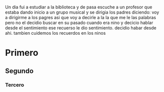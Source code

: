 Un dia fui a estudiar a la biblioteca y de pasa escuche a un profesor que estaba dando inicio a un grupo musical y se dirigia los padres diciendo: voy a dirigirme a los pagres asi que voy a decirle a la Ia que me le las palabras pero no el decidio buscar en su pasado cuando era nino y decicio hablar desde el sentimiento ese recuerso le dio sentimiento. decidio habar desde ahi. tambien cuidemos los recuerdos en los ninos 

# Primero
## Segundo
### Tercero
